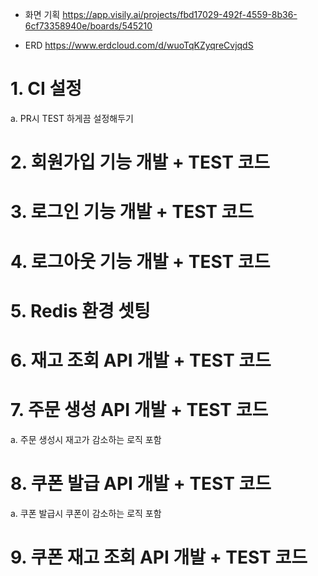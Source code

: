 - 화면 기획
  https://app.visily.ai/projects/fbd17029-492f-4559-8b36-6cf73358940e/boards/545210

- ERD
  https://www.erdcloud.com/d/wuoTqKZyqreCvjqdS

# 1. CI 설정

a. PR시 TEST 하게끔 설정해두기

# 2. 회원가입 기능 개발 + TEST 코드

# 3. 로그인 기능 개발 + TEST 코드

# 4. 로그아웃 기능 개발 + TEST 코드

# 5. Redis 환경 셋팅

# 6. 재고 조회 API 개발 + TEST 코드

# 7. 주문 생성 API 개발 + TEST 코드

a. 주문 생성시 재고가 감소하는 로직 포함

# 8. 쿠폰 발급 API 개발 + TEST 코드

a. 쿠폰 발급시 쿠폰이 감소하는 로직 포함

# 9. 쿠폰 재고 조회 API 개발 + TEST 코드
